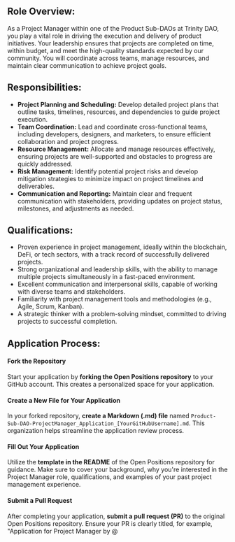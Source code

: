 ## Role Overview:
As a Project Manager within one of the Product Sub-DAOs at Trinity DAO, you play a vital role in driving the execution and delivery of product initiatives. Your leadership ensures that projects are completed on time, within budget, and meet the high-quality standards expected by our community. You will coordinate across teams, manage resources, and maintain clear communication to achieve project goals.

## Responsibilities:

- **Project Planning and Scheduling:** Develop detailed project plans that outline tasks, timelines, resources, and dependencies to guide project execution.
- **Team Coordination:** Lead and coordinate cross-functional teams, including developers, designers, and marketers, to ensure efficient collaboration and project progress.
- **Resource Management:** Allocate and manage resources effectively, ensuring projects are well-supported and obstacles to progress are quickly addressed.
- **Risk Management:** Identify potential project risks and develop mitigation strategies to minimize impact on project timelines and deliverables.
- **Communication and Reporting:** Maintain clear and frequent communication with stakeholders, providing updates on project status, milestones, and adjustments as needed.

## Qualifications:

- Proven experience in project management, ideally within the blockchain, DeFi, or tech sectors, with a track record of successfully delivered projects.
- Strong organizational and leadership skills, with the ability to manage multiple projects simultaneously in a fast-paced environment.
- Excellent communication and interpersonal skills, capable of working with diverse teams and stakeholders.
- Familiarity with project management tools and methodologies (e.g., Agile, Scrum, Kanban).
- A strategic thinker with a problem-solving mindset, committed to driving projects to successful completion.

## Application Process:

#### Fork the Repository
Start your application by **forking the Open Positions repository** to your GitHub account. This creates a personalized space for your application.

#### Create a New File for Your Application
In your forked repository, **create a Markdown (.md) file** named `Product-Sub-DAO-ProjectManager_Application_[YourGitHubUsername].md`. This organization helps streamline the application review process.

#### Fill Out Your Application
Utilize the **template in the README** of the Open Positions repository for guidance. Make sure to cover your background, why you're interested in the Project Manager role, qualifications, and examples of your past project management experience.

#### Submit a Pull Request
After completing your application, **submit a pull request (PR)** to the original Open Positions repository. Ensure your PR is clearly titled, for example, "Application for Project Manager by @
